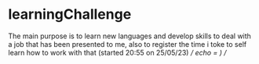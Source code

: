 # learningChallenge
The main purpose is to learn new languages and develop skills to deal with a job that has been presented to me, also to register the time i toke to self learn how to work with that (started 20:55 on 25/05/23)
*/ echo = ) /*
